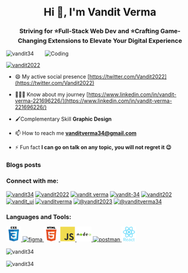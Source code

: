
<h1 align="center">Hi 👋, I'm Vandit Verma</h1>
<h3 align="center">Striving for ⭐Full-Stack Web Dev and ⭐Crafting Game-Changing Extensions to Elevate Your Digital Experience</h3>

<img align="right" alt="Coding" width="400" src="https://camo.githubusercontent.com/c1dcb74cc1c1835b1d716f5051499a2814c683c806b15f04b0eba492863703e9/68747470733a2f2f63646e2e6472696262626c652e636f6d2f75736572732f3733303730332f73637265656e73686f74732f363538313234332f6176656e746f2e676966">

<p align="left"> <img src="https://komarev.com/ghpvc/?username=vandit34&label=Profile%20views&color=0e75b6&style=flat" alt="vandit34" /> </p>

<p align="left"> <a href="https://twitter.com/vandit2022" target="blank"><img src="https://img.shields.io/twitter/follow/vandit2022?logo=twitter&style=for-the-badge" alt="vandit2022" /></a> </p>

- 😄 My active social presence [https://twitter.com/Vandit2022](https://twitter.com/Vandit2022)

- 🏃🏻‍♂️ Know about my journey [https://www.linkedin.com/in/vandit-verma-221696226/](https://www.linkedin.com/in/vandit-verma-221696226/)

- 🖌️Complementary Skill **Graphic Design**

- 📫 How to reach me **vanditverma34@gmail.com**

- ⚡ Fun fact **I can go on talk on any topic, you will not regret it 😉**

### Blogs posts
<!-- BLOG-POST-LIST:START -->
<!-- BLOG-POST-LIST:END -->

<h3 align="left">Connect with me:</h3>
<p align="left">
<a href="https://dev.to/vandit34" target="blank"><img align="center" src="https://raw.githubusercontent.com/rahuldkjain/github-profile-readme-generator/master/src/images/icons/Social/devto.svg" alt="vandit34" height="30" width="40" /></a>
<a href="https://twitter.com/vandit2022" target="blank"><img align="center" src="https://raw.githubusercontent.com/rahuldkjain/github-profile-readme-generator/master/src/images/icons/Social/twitter.svg" alt="vandit2022" height="30" width="40" /></a>
<a href="https://linkedin.com/in/vandit verma" target="blank"><img align="center" src="https://raw.githubusercontent.com/rahuldkjain/github-profile-readme-generator/master/src/images/icons/Social/linked-in-alt.svg" alt="vandit verma" height="30" width="40" /></a>
<a href="https://stackoverflow.com/users/vandit-34" target="blank"><img align="center" src="https://raw.githubusercontent.com/rahuldkjain/github-profile-readme-generator/master/src/images/icons/Social/stack-overflow.svg" alt="vandit-34" height="30" width="40" /></a>
<a href="https://instagram.com/vandit202" target="blank"><img align="center" src="https://raw.githubusercontent.com/rahuldkjain/github-profile-readme-generator/master/src/images/icons/Social/instagram.svg" alt="vandit202" height="30" width="40" /></a>
<a href="https://dribbble.com/vandit_ui" target="blank"><img align="center" src="https://raw.githubusercontent.com/rahuldkjain/github-profile-readme-generator/master/src/images/icons/Social/dribbble.svg" alt="vandit_ui" height="30" width="40" /></a>
<a href="https://www.behance.net/vanditverma" target="blank"><img align="center" src="https://raw.githubusercontent.com/rahuldkjain/github-profile-readme-generator/master/src/images/icons/Social/behance.svg" alt="vanditverma" height="30" width="40" /></a>
<a href="https://hashnode.com/@vandit2023" target="blank"><img align="center" src="https://raw.githubusercontent.com/rahuldkjain/github-profile-readme-generator/master/src/images/icons/Social/hashnode.svg" alt="@vandit2023" height="30" width="40" /></a>
<a href="https://medium.com/@vanditverma34" target="blank"><img align="center" src="https://raw.githubusercontent.com/rahuldkjain/github-profile-readme-generator/master/src/images/icons/Social/medium.svg" alt="@vanditverma34" height="30" width="40" /></a>
</p>

<h3 align="left">Languages and Tools:</h3>
<p align="left"> <a href="https://www.w3schools.com/css/" target="_blank" rel="noreferrer"> <img src="https://raw.githubusercontent.com/devicons/devicon/master/icons/css3/css3-original-wordmark.svg" alt="css3" width="40" height="40"/> </a> <a href="https://www.figma.com/" target="_blank" rel="noreferrer"> <img src="https://www.vectorlogo.zone/logos/figma/figma-icon.svg" alt="figma" width="40" height="40"/> </a> <a href="https://www.w3.org/html/" target="_blank" rel="noreferrer"> <img src="https://raw.githubusercontent.com/devicons/devicon/master/icons/html5/html5-original-wordmark.svg" alt="html5" width="40" height="40"/> </a> <a href="https://developer.mozilla.org/en-US/docs/Web/JavaScript" target="_blank" rel="noreferrer"> <img src="https://raw.githubusercontent.com/devicons/devicon/master/icons/javascript/javascript-original.svg" alt="javascript" width="40" height="40"/> </a> <a href="https://nodejs.org" target="_blank" rel="noreferrer"> <img src="https://raw.githubusercontent.com/devicons/devicon/master/icons/nodejs/nodejs-original-wordmark.svg" alt="nodejs" width="40" height="40"/> </a> <a href="https://postman.com" target="_blank" rel="noreferrer"> <img src="https://www.vectorlogo.zone/logos/getpostman/getpostman-icon.svg" alt="postman" width="40" height="40"/> </a> <a href="https://reactjs.org/" target="_blank" rel="noreferrer"> <img src="https://raw.githubusercontent.com/devicons/devicon/master/icons/react/react-original-wordmark.svg" alt="react" width="40" height="40"/> </a> </p>

<p><img align="center" src="https://github-readme-stats.vercel.app/api/top-langs?username=vandit34&show_icons=true&locale=en&layout=compact" alt="vandit34" /></p>

<p><img align="center" src="https://github-readme-streak-stats.herokuapp.com/?user=vandit34&" alt="vandit34" /></p>

